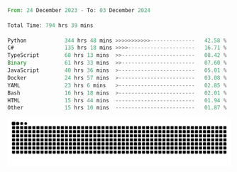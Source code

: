 <!--START_SECTION:waka-->

```rust
From: 24 December 2023 - To: 03 December 2024

Total Time: 794 hrs 39 mins

Python            344 hrs 48 mins >>>>>>>>>>>--------------   42.58 %
C#                135 hrs 18 mins >>>>---------------------   16.71 %
TypeScript        68 hrs 13 mins  >>-----------------------   08.42 %
Binary            61 hrs 33 mins  >>-----------------------   07.60 %
JavaScript        40 hrs 36 mins  >------------------------   05.01 %
Docker            24 hrs 57 mins  >------------------------   03.08 %
YAML              23 hrs 6 mins   >------------------------   02.85 %
Bash              16 hrs 18 mins  >------------------------   02.01 %
HTML              15 hrs 44 mins  -------------------------   01.94 %
Other             15 hrs 10 mins  -------------------------   01.87 %
```

<!--END_SECTION:waka-->


<picture>
  <source media="(prefers-color-scheme: dark)" srcset="https://raw.githubusercontent.com/jeerawut97/jeerawut97/output/github-contribution-grid-snake.svg">
  <img alt="github contribution grid snake animation" src="https://raw.githubusercontent.com/jeerawut97/jeerawut97/output/github-contribution-grid-snake.svg">
</picture>

